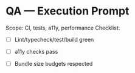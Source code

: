 # QA — Execution Prompt

Scope: CI, tests, a11y, performance
Checklist:
- [ ] Lint/typecheck/test/build green
- [ ] a11y checks pass
- [ ] Bundle size budgets respected

